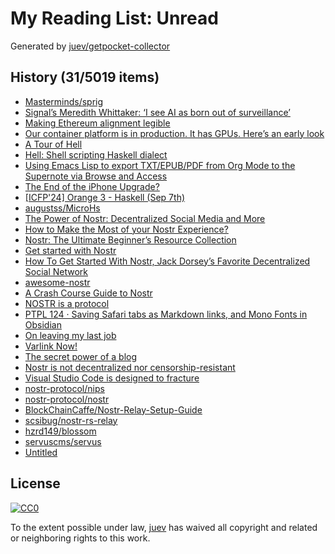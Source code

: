 # My Reading List: Unread

Generated by [juev/getpocket-collector](https://github.com/juev/getpocket-collector)

## History (31/5019 items)

- [Masterminds/sprig](https://github.com/Masterminds/sprig)
- [Signal’s Meredith Whittaker: ‘I see AI as born out of surveillance’](https://www.ft.com/content/799b4fcf-2cf7-41d2-81b4-10d9ecdd83f6#myft:my-news:rss)
- [Making Ethereum alignment legible](https://vitalik.eth.limo/general/2024/09/28/alignment.html)
- [Our container platform is in production. It has GPUs. Here’s an early look](https://blog.cloudflare.com/container-platform-preview)
- [A Tour of Hell](https://chrisdone.com/posts/tour-of-hell)
- [Hell: Shell scripting Haskell dialect](https://chrisdone.github.io/hell)
- [Using Emacs Lisp to export TXT/EPUB/PDF from Org Mode to the Supernote via Browse and Access](https://sachachua.com/blog/2024/09/using-emacs-lisp-to-export-txt-epub-pdf-from-org-mode-to-the-supernote-via-browse-and-access/)
- [The End of the iPhone Upgrade?](https://www.newyorker.com/culture/infinite-scroll/the-end-of-the-iphone-upgrade)
- [[ICFP'24] Orange 3 - Haskell (Sep 7th)](https://www.youtube.com/watch?v=uMurx1a6Zck&t=36m)
- [augustss/MicroHs](https://github.com/augustss/MicroHs)
- [The Power of Nostr: Decentralized Social Media and More](https://www.lynalden.com/the-power-of-nostr/)
- [How to Make the Most of your Nostr Experience?](https://medium.com/@SovereignMatt/how-to-make-the-most-of-your-nostr-experience-f7504f44ad39)
- [Nostr: The Ultimate Beginner’s Resource Collection](https://www.benwehrman.com/nostr-guide/)
- [Get started with Nostr](https://nostr.how/en/get-started)
- [How To Get Started With Nostr, Jack Dorsey’s Favorite Decentralized Social Network](https://www.forbes.com/sites/digital-assets/2023/04/11/how-to-get-started-with-nostr/)
- [awesome-nostr](https://nostr.net/)
- [A Crash Course Guide to Nostr](https://wedistribute.org/2024/05/nostr-crash-course/)
- [NOSTR is a protocol](https://usenostr.org/)
- [PTPL 124 · Saving Safari tabs as Markdown links, and Mono Fonts in Obsidian](http://ellanew.com/ptpl/124-safari-tabs-markdown-links)
- [On leaving my last job](https://typesanitizer.com/blog/leaving-apple.html)
- [Varlink Now!](https://media.ccc.de/v/all-systems-go-2024-276-varlink-now-)
- [The secret power of a blog](https://tracydurnell.com/2024/09/29/the-secret-power-of-a-blog/)
- [Nostr is not decentralized nor censorship-resistant](https://habla.news/ru/fiatjaf/87a208d9)
- [Visual Studio Code is designed to fracture](https://ghuntley.com/fracture/)
- [nostr-protocol/nips](https://github.com/nostr-protocol/nips)
- [nostr-protocol/nostr](https://github.com/nostr-protocol/nostr)
- [BlockChainCaffe/Nostr-Relay-Setup-Guide](https://github.com/BlockChainCaffe/Nostr-Relay-Setup-Guide)
- [scsibug/nostr-rs-relay](https://github.com/scsibug/nostr-rs-relay)
- [hzrd149/blossom](https://github.com/hzrd149/blossom)
- [servuscms/servus](https://github.com/servuscms/servus)
- [Untitled](https://github.com/mikeroyal/Self-Hosting-Guide)

## License

[![CC0](https://mirrors.creativecommons.org/presskit/buttons/88x31/svg/cc-zero.svg)](https://creativecommons.org/publicdomain/zero/1.0/)

To the extent possible under law, [juev](https://github.com/juev) has waived all copyright and related or neighboring rights to this work.
